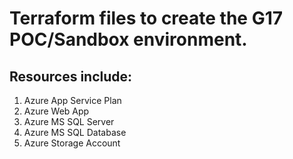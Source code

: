 # Terraform files to create the G17 POC/Sandbox environment.

## Resources include:

1. Azure App Service Plan
2. Azure Web App
3. Azure MS SQL Server
4. Azure MS SQL Database
5. Azure Storage Account